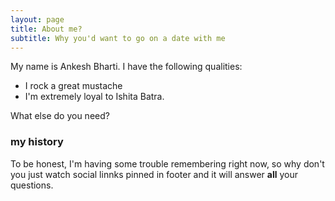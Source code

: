 ```yaml
---
layout: page
title: About me?
subtitle: Why you'd want to go on a date with me
---
```


My name is Ankesh Bharti. I have the following qualities:

- I rock a great mustache
- I'm extremely loyal to Ishita Batra.

What else do you need?

### my history

To be honest, I'm having some trouble remembering right now, so why don't you just watch social linnks pinned in footer and it will answer **all** your questions.